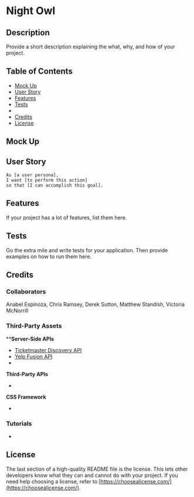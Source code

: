 # Night Owl

## Description

Provide a short description explaining the what, why, and how of your project.


## Table of Contents

- [Mock Up](#mock-up)
- [User Story](#user-story)
- [Features](#features)
- [Tests](#tests)
- []()
- [Credits](#credits)
- [License](#license)


## Mock Up


## User Story

```
As [a user persona],
I want [to perform this action]
so that [I can accomplish this goal].
```

## Features

If your project has a lot of features, list them here.


## Tests

Go the extra mile and write tests for your application. Then provide examples on how to run them here.

## Credits

### Collaborators

Anabel Espinoza, Chris Ramsey, Derek Sutton, Matthew Standish, Victoria McNorrill

### Third-Party Assets

****Server-Side APIs**

- [Ticketmaster Discovery API](https://developer.ticketmaster.com/products-and-docs/apis/discovery-api/v2/)
- [Yelp Fusion API](https://docs.developer.yelp.com/docs/fusion-intro)
- []()

**Third-Party APIs**

- []()

**CSS Framework**

- []()

### Tutorials

- []()

## License

The last section of a high-quality README file is the license. This lets other developers know what they can and cannot do with your project. If you need help choosing a license, refer to [https://choosealicense.com/](https://choosealicense.com/).